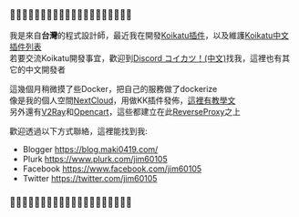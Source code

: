 ### 🦜🦜🦜🦜🦜🦜🦜🦜🦜🦜🦜🦜🦜🦜🦜🦜🦜🦜🦜🦜

我是來自**台灣**的程式設計師，最近我在開發[Koikatu插件](https://blog.maki0419.com/2020/05/personal-koikatu-plugin.html)，以及維護[Koikatu中文插件列表](https://blog.maki0419.com/2019/11/koikatu-V5.html)\
若要交流Koikatu開發事宜，歡迎到[Discord コイカツ！(中文)](https://discord.gg/UJEA9nr)找我，這裡也有其它的中文開發者

這幾個月稍微摸了些Docker，把自己的服務做了dockerize\
像是我的個人空間[NextCloud](https://github.com/jim60105/docker-Nextcloud)，用做KK插件發佈，[這裡有教學文](https://blog.maki0419.com/2020/07/docker-nextcloud.html)\
另外還有[V2Ray](https://github.com/jim60105/docker-V2Ray)和[Opencart](https://github.com/jim60105/docker-Opencart-tw)，這些都建立在此[ReverseProxy](https://github.com/jim60105/docker-ReverseProxy)之上

歡迎透過以下方式聯絡，這裡能找到我:
* Blogger https://blog.maki0419.com/
* Plurk https://www.plurk.com/jim60105
* Facebook https://www.facebook.com/jim60105
* Twitter https://twitter.com/jim60105
### 🦜🦜🦜🦜🦜🦜🦜🦜🦜🦜🦜🦜🦜🦜🦜🦜🦜🦜🦜🦜
